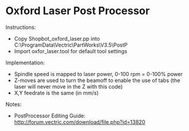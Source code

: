 # Oxford Laser Post Processor

Instructions:
+ Copy Shopbot_oxford_laser.pp into C:\ProgramData\Vectric\PartWorks\V3.5\PostP
+ Import oxfor_laser.tool for default tool settings

Implementation:
+ Spindle speed is mapped to laser power, 0-100 rpm = 0-100% power
+ Z-moves are used to turn the beamoff to enable the use of tabs (the laser will never move in the Z with this code)
+ X,Y feedrate is the same (in mm/s)

Notes:
+ PostProcessor Editing Guide: http://forum.vectric.com/download/file.php?id=13820
